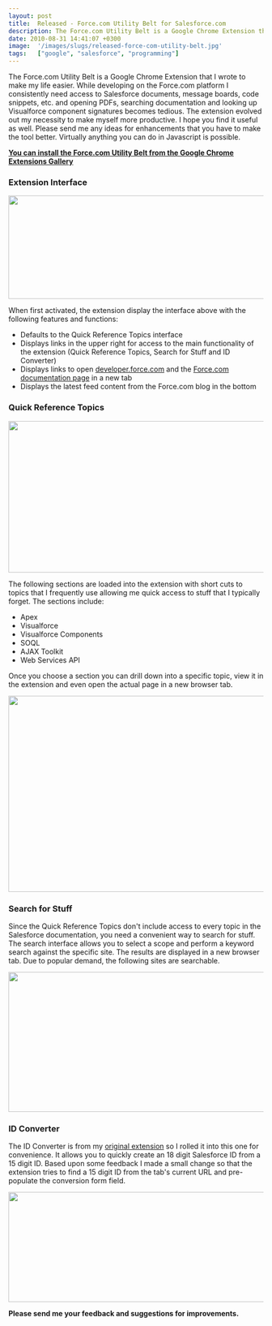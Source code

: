 ```yaml
---
layout: post
title:  Released - Force.com Utility Belt for Salesforce.com
description: The Force.com Utility Belt is a Google Chrome Extension that I wrote to make my life easier. While developing on the Force.com platform I consistently need access to Salesforce documents, message boards, code snippets, etc. and opening PDFs, searching documentation and looking up Visualforce component signatures becomes tedious. The extension evolved out my necessity to make myself more productive. I hope you find it useful as well. Please send me any ideas for enhancements that you have to make
date: 2010-08-31 14:41:07 +0300
image:  '/images/slugs/released-force-com-utility-belt.jpg'
tags:   ["google", "salesforce", "programming"]
---
```

<p>The Force.com Utility Belt is a Google Chrome Extension that I wrote to make my life easier. While developing on the Force.com platform I consistently need access to Salesforce documents, message boards, code snippets, etc. and opening PDFs, searching documentation and looking up Visualforce component signatures becomes tedious. The extension evolved out my necessity to make myself more productive. I hope you find it useful as well. Please send me any ideas for enhancements that you have to make the tool better. Virtually anything you can do in Javascript is possible.</p>
<p><a href="https://chrome.google.com/extensions/detail/bchgkjmjnmekbampjoenadmoekocpbhp?hl=en" target="_blank"><strong>You can install the Force.com Utility Belt from the Google Chrome Extensions Gallery</strong></a></p>
<h3>Extension Interface</h3>
<a href="http://res.cloudinary.com/blog-jeffdouglas-com/image/upload/v1400327940/utilitybelt-1_l32v2u.png"><img class="alignnone size-full wp-image-3192" title="utilitybelt-1" src="http://res.cloudinary.com/blog-jeffdouglas-com/image/upload/v1400327940/utilitybelt-1_l32v2u.png" alt="" width="558" height="204" /></a>
<p>When first activated, the extension display the interface above with the following features and functions:</p>
<ul>
	<li>Defaults to the Quick Reference Topics interface</li>
	<li>Displays links in the upper right for access to the main functionality of the extension (Quick Reference Topics, Search for Stuff and ID Converter)</li>
	<li>Displays links to open <a href="http://developer.force.com" target="_blank">developer.force.com</a> and the <a href="http://wiki.developerforce.com/index.php/Documentation" target="_blank">Force.com documentation page</a> in a new tab</li>
	<li>Displays the latest feed content from the Force.com blog in the bottom</li>
</ul>
<h3>Quick Reference Topics</h3>
<a href="http://res.cloudinary.com/blog-jeffdouglas-com/image/upload/v1400327939/utilitybelt-2_h72aix.png"><img class="alignnone size-full wp-image-3198" title="utilitybelt-2" src="http://res.cloudinary.com/blog-jeffdouglas-com/image/upload/v1400327939/utilitybelt-2_h72aix.png" alt="" width="561" height="299" /></a>
<p>The following sections are loaded into the extension with short cuts to topics that I frequently use allowing me quick access to stuff that I typically forget. The sections include:</p>
<ul>
	<li>Apex</li>
	<li>Visualforce</li>
	<li>Visualforce Components</li>
	<li>SOQL</li>
	<li>AJAX Toolkit</li>
	<li>Web Services API</li>
</ul>
Once you choose a section you can drill down into a specific topic, view it in the extension and even open the actual page in a new browser tab.
<p><a href="http://res.cloudinary.com/blog-jeffdouglas-com/image/upload/v1400327938/utilitybelt-3_xhc1yb.png"><img class="alignnone size-full wp-image-3200" title="utilitybelt-3" src="http://res.cloudinary.com/blog-jeffdouglas-com/image/upload/v1400327938/utilitybelt-3_xhc1yb.png" alt="" width="560" height="387" /></a></p>
<h3>Search for Stuff</h3>
Since the Quick Reference Topics don't include access to every topic in the Salesforce documentation, you need a convenient way to search for stuff. The search interface allows you to select a scope and perform a keyword search against the specific site. The results are displayed in a new browser tab. Due to popular demand, the following sites are searchable.
<p><a href="http://res.cloudinary.com/blog-jeffdouglas-com/image/upload/v1400327937/utilitybelt-4_vxqvxa.png"><img class="alignnone size-full wp-image-3202" title="utilitybelt-4" src="http://res.cloudinary.com/blog-jeffdouglas-com/image/upload/v1400327937/utilitybelt-4_vxqvxa.png" alt="" width="559" height="276" /></a></p>
<h3>ID Converter</h3>
The ID Converter is from my <a href="/2010/08/01/google-chrome-extension-salesforce-com-id-converter/" target="_blank">original extension</a> so I rolled it into this one for convenience. It allows you to quickly create an 18 digit Salesforce ID from a 15 digit ID. Based upon some feedback I made a small change so that the extension tries to find a 15 digit ID from the tab's current URL and pre-populate the conversion form field.
<p><a href="http://res.cloudinary.com/blog-jeffdouglas-com/image/upload/v1400327936/utilitybelt-5_rujeie.png"><img class="alignnone size-full wp-image-3206" title="utilitybelt-5" src="http://res.cloudinary.com/blog-jeffdouglas-com/image/upload/v1400327936/utilitybelt-5_rujeie.png" alt="" width="560" height="217" /></a></p>
<p><strong>Please send me your feedback and suggestions for improvements.</strong></p>

